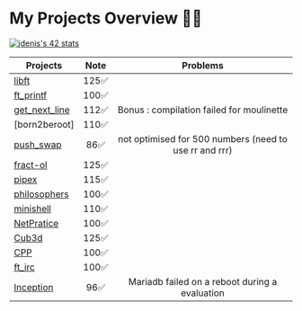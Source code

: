 # My Projects Overview 🏊🏻

[![jdenis's 42 stats](https://badge.mediaplus.ma/starryblue/jdenis?1337Badge=off&UM6P=off)](https://profile.intra.42.fr/)

| Projects               | Note   | Problems  |
|------------------------|--------|----------|
| [libft](./libft/)                 | <div align="center">125✅</div>  |  |
| [ft_printf](./ft_printf/)         | <div align="center">100✅</div>  |  |
| [get_next_line](./get_next_line/) | <div align="center">112✅</div>  | <div align="center">Bonus : compilation failed for moulinette</div> |
| [born2beroot]     | <div align="center">110✅</div>  |  |
| [push_swap](./push_swap/)         | <div align="center">86✅</div>   | <div align="center">not optimised for 500 numbers (need to use rr and rrr)</div> |
| [fract-ol](./fract-ol/)           | <div align="center">125✅</div>  |  |
| [pipex](./pipex/)                 | <div align="center">115✅</div>  |  |
| [philosophers](./philosophers/)   | <div align="center">100✅</div>  |  |
| [minishell](./minishell/)         | <div align="center">110✅</div>  |  |
| [NetPratice](./NetPratice/)       | <div align="center">100✅</div>  |  |
| [Cub3d](./Cub3d/)                 | <div align="center">125✅</div>  |  |
| [CPP](./CPP/)                     | <div align="center">100✅</div>  |  |
| [ft_irc](./ft_irc/)               | <div align="center">100✅</div>  |  |
| [Inception](./Inception/)         | <div align="center">96✅</div>   | <div align="center">Mariadb failed on a reboot during a evaluation</div> |

